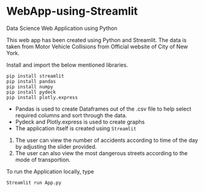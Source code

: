 # WebApp-using-Streamlit
 Data Science Web Application using Python

 This web app has been created using Python and Streamlit. 
 The data is taken from Motor Vehicle Collisions from Official website of City of New York.

Install and import the below mentioned libraries.
```
pip install streamlit
pip install pandas
pip install numpy
pip install pydeck
pip install plotly.express
```
- Pandas is used to create Dataframes out of the .csv file to help select required columns and sort through the data.
- Pydeck and Plotly.express is used to create graphs
- The application itself is created using ``Streamlit``

1. The user can view the number of accidents according to time of the day by adjusting the slider provided.
2. The user can also view the most dangerous streets according to the mode of transportion.

To run the Application locally, type 
```
Streamlit run App.py
```
